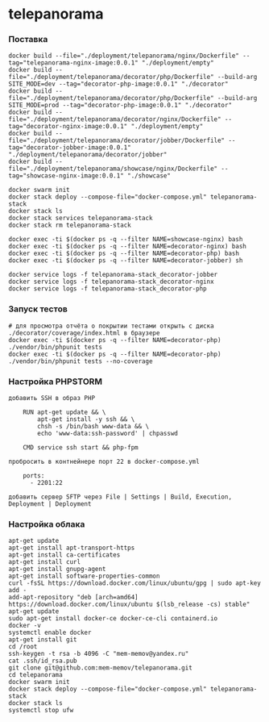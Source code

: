 # telepanorama

### Поставка

    docker build --file="./deployment/telepanorama/nginx/Dockerfile" --tag="telepanorama-nginx-image:0.0.1" "./deployment/empty"
    docker build --file="./deployment/telepanorama/decorator/php/Dockerfile" --build-arg SITE_MODE=dev --tag="decorator-php-image:0.0.1" "./decorator"
    docker build --file="./deployment/telepanorama/decorator/php/Dockerfile" --build-arg SITE_MODE=prod --tag="decorator-php-image:0.0.1" "./decorator"
    docker build --file="./deployment/telepanorama/decorator/nginx/Dockerfile" --tag="decorator-nginx-image:0.0.1" "./deployment/empty"
    docker build --file="./deployment/telepanorama/decorator/jobber/Dockerfile" --tag="decorator-jobber-image:0.0.1" "./deployment/telepanorama/decorator/jobber"
    docker build --file="./deployment/telepanorama/showcase/nginx/Dockerfile" --tag="showcase-nginx-image:0.0.1" "./showcase"
    
    docker swarm init
    docker stack deploy --compose-file="docker-compose.yml" telepanorama-stack
    docker stack ls
    docker stack services telepanorama-stack
    docker stack rm telepanorama-stack
    
    docker exec -ti $(docker ps -q --filter NAME=showcase-nginx) bash
    docker exec -ti $(docker ps -q --filter NAME=decorator-nginx) bash
    docker exec -ti $(docker ps -q --filter NAME=decorator-php) bash
    docker exec -ti $(docker ps -q --filter NAME=decorator-jobber) sh
    
    docker service logs -f telepanorama-stack_decorator-jobber
    docker service logs -f telepanorama-stack_decorator-nginx
    docker service logs -f telepanorama-stack_decorator-php
    
### Запуск тестов

    # для просмотра отчёта о покрытии тестами открыть с диска ./decorator/coverage/index.html в браузере
    docker exec -ti $(docker ps -q --filter NAME=decorator-php) ./vendor/bin/phpunit tests 
    docker exec -ti $(docker ps -q --filter NAME=decorator-php) ./vendor/bin/phpunit tests --no-coverage
    
### Настройка PHPSTORM

    добавить SSH в образ PHP
    
        RUN apt-get update && \
            apt-get install -y ssh && \
            chsh -s /bin/bash www-data && \
            echo 'www-data:ssh-password' | chpasswd
            
        CMD service ssh start && php-fpm
        
    пробросить в контнейнере порт 22 в docker-compose.yml
    
        ports:
          - 2201:22
          
    добавить сервер SFTP через File | Settings | Build, Execution, Deployment | Deployment
    
 ### Настройка облака
 
    apt-get update
    apt-get install apt-transport-https 
    apt-get install ca-certificates 
    apt-get install curl 
    apt-get install gnupg-agent 
    apt-get install software-properties-common
    curl -fsSL https://download.docker.com/linux/ubuntu/gpg | sudo apt-key add -
    add-apt-repository "deb [arch=amd64] https://download.docker.com/linux/ubuntu $(lsb_release -cs) stable"
    apt-get update
    sudo apt-get install docker-ce docker-ce-cli containerd.io
    docker -v
    systemctl enable docker
    apt-get install git
    cd /root
    ssh-keygen -t rsa -b 4096 -C "mem-memov@yandex.ru"
    cat .ssh/id_rsa.pub
    git clone git@github.com:mem-memov/telepanorama.git
    cd telepanorama
    docker swarm init
    docker stack deploy --compose-file="docker-compose.yml" telepanorama-stack
    docker stack ls
    systemctl stop ufw
    
    
    